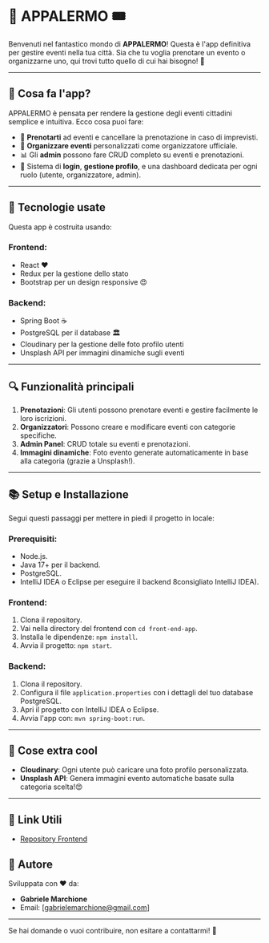 # 🎉 **APPALERMO** 🎟️

Benvenuti nel fantastico mondo di **APPALERMO**! Questa è l'app definitiva per gestire eventi nella tua città. Sia che tu voglia prenotare un evento o organizzarne uno, qui trovi tutto quello di cui hai bisogno! 🌟

---

## 🚀 **Cosa fa l'app?**
APPALERMO è pensata per rendere la gestione degli eventi cittadini semplice e intuitiva. Ecco cosa puoi fare:

- 📅 **Prenotarti** ad eventi e cancellare la prenotazione in caso di imprevisti.
- 🎤 **Organizzare eventi** personalizzati come organizzatore ufficiale.
- 📊 Gli **admin** possono fare CRUD completo su eventi e prenotazioni.
- 🔑 Sistema di **login**, **gestione profilo**, e una dashboard dedicata per ogni ruolo (utente, organizzatore, admin).

---

## 🔧 **Tecnologie usate**
Questa app è costruita usando:

### **Frontend**:
- React ❤️
- Redux per la gestione dello stato
- Bootstrap per un design responsive 😍

### **Backend**:
- Spring Boot ☕
- PostgreSQL per il database 🏛️
- Cloudinary per la gestione delle foto profilo utenti
- Unsplash API per immagini dinamiche sugli eventi

---

## 🔍 **Funzionalità principali**
1. **Prenotazioni**: Gli utenti possono prenotare eventi e gestire facilmente le loro iscrizioni.
2. **Organizzatori**: Possono creare e modificare eventi con categorie specifiche.
3. **Admin Panel**: CRUD totale su eventi e prenotazioni.
4. **Immagini dinamiche**: Foto evento generate automaticamente in base alla categoria (grazie a Unsplash!).

---

## 📚 **Setup e Installazione**
Segui questi passaggi per mettere in piedi il progetto in locale:

### **Prerequisiti**:
- Node.js.
- Java 17+ per il backend.
- PostgreSQL.
- IntelliJ IDEA o Eclipse per eseguire il backend 8consigliato IntelliJ IDEA).

### **Frontend**:
1. Clona il repository.
2. Vai nella directory del frontend con `cd front-end-app`.
3. Installa le dipendenze: `npm install`.
4. Avvia il progetto: `npm start`.

### **Backend**:
1. Clona il repository.
2. Configura il file `application.properties` con i dettagli del tuo database PostgreSQL.
3. Apri il progetto con IntelliJ IDEA o Eclipse.
4. Avvia l'app con: `mvn spring-boot:run`.

---

## 🔌 **Cose extra cool**
- **Cloudinary**: Ogni utente può caricare una foto profilo personalizzata.
- **Unsplash API**: Genera immagini evento automatiche basate sulla categoria scelta!😍

---

## 🔗 **Link Utili**
- [Repository Frontend](https://github.com/gabrielemarchione/front-end-app)

## 🔸 **Autore**
Sviluppata con ❤️ da:
- **Gabriele Marchione**
- Email: [gabrielemarchione@gmail.com]

---

Se hai domande o vuoi contribuire, non esitare a contattarmi! 🙌


